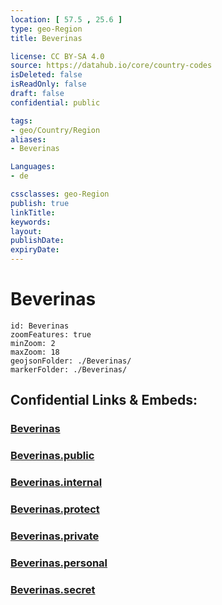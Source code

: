 ```yaml
---
location: [ 57.5 , 25.6 ] 
type: geo-Region
title: Beverinas

license: CC BY-SA 4.0
source: https://datahub.io/core/country-codes
isDeleted: false
isReadOnly: false
draft: false
confidential: public

tags:
- geo/Country/Region
aliases:
- Beverinas

Languages:
- de

cssclasses: geo-Region
publish: true
linkTitle: 
keywords: 
layout: 
publishDate: 
expiryDate: 
---
```


# Beverinas

```leaflet
id: Beverinas
zoomFeatures: true 
minZoom: 2 
maxZoom: 18
geojsonFolder: ./Beverinas/
markerFolder: ./Beverinas/
```


## Confidential Links & Embeds: 

### [Beverinas](/_Standards/Earth/Continent/Europe/Europe~North/Latvia/Counties/Beverinas.md) 

### [Beverinas.public](/_public/Earth/Continent/Europe/Europe~North/Latvia/Counties/Beverinas.public.md) 

### [Beverinas.internal](/_internal/Earth/Continent/Europe/Europe~North/Latvia/Counties/Beverinas.internal.md) 

### [Beverinas.protect](/_protect/Earth/Continent/Europe/Europe~North/Latvia/Counties/Beverinas.protect.md) 

### [Beverinas.private](/_private/Earth/Continent/Europe/Europe~North/Latvia/Counties/Beverinas.private.md) 

### [Beverinas.personal](/_personal/Earth/Continent/Europe/Europe~North/Latvia/Counties/Beverinas.personal.md) 

### [Beverinas.secret](/_secret/Earth/Continent/Europe/Europe~North/Latvia/Counties/Beverinas.secret.md)

